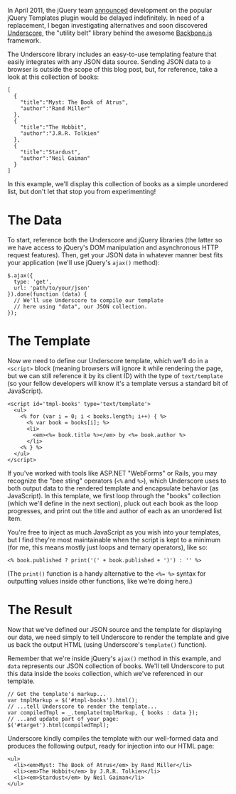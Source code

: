 ﻿In April 2011, the jQuery team [announced][1] development on the popular jQuery
Templates plugin would be delayed indefinitely. In need of a replacement, I
began investigating alternatives and soon discovered [Underscore][2], the
"utility belt" library behind the awesome [Backbone.js][3] framework.

The Underscore library includes an easy-to-use templating feature that easily
integrates with any JSON data source. Sending JSON data to a browser is outside
the scope of this blog post, but, for reference, take a look at this collection
of books:

	[
	  {
	    "title":"Myst: The Book of Atrus",
	    "author":"Rand Miller"
	  },
	  {
	    "title":"The Hobbit",
	    "author":"J.R.R. Tolkien"
	  },
	  {
	    "title":"Stardust",
	    "author":"Neil Gaiman"
	  }
	]

In this example, we'll display this collection of books as a simple unordered
list, but don't let that stop you from experimenting!

The Data
========

To start, reference both the Underscore and jQuery libraries (the latter so we
have access to jQuery's DOM manipulation and asynchronous HTTP request
features). Then, get your JSON data in whatever manner best fits your
application (we'll use jQuery's `ajax()` method):

	$.ajax({
	  type: 'get',
	  url: 'path/to/your/json'
	}).done(function (data) {
	  // We'll use Underscore to compile our template
	  // here using "data", our JSON collection.
	});

The Template
============

Now we need to define our Underscore template, which we'll do in a `<script>`
block (meaning browsers will ignore it while rendering the page, but we can
still reference it by its client ID) with the type of `text/template` (so your
fellow developers will know it's a template versus a standard bit of
JavaScript).

	<script id='tmpl-books' type='text/template'>
	  <ul>
	    <% for (var i = 0; i < books.length; i++) { %>
	      <% var book = books[i]; %>
	      <li>
	        <em><%= book.title %></em> by <%= book.author %>
	      </li>
	    <% } %>
	  </ul>
	</script>

If you've worked with tools like ASP.NET "WebForms" or Rails, you may recognize
the "bee sting" operators (`<%` and `%>`), which Underscore uses to both output
data to the rendered template and encapsulate behavior (as JavaScript). In this
template, we first loop through the "books" collection (which we'll define in
the next section), pluck out each book as the loop progresses, and print out the
title and author of each as an unordered list item.

You're free to inject as much JavaScript as you wish into your templates, but I
find they're most maintainable when the script is kept to a minimum (for me,
this means mostly just loops and ternary operators), like so:

	<% book.published ? print('(' + book.published + ')') : '' %>

(The `print()` function is a handy alternative to the `<%= %>` syntax for
outputting values inside other functions, like we're doing here.)

The Result
==========

Now that we've defined our JSON source and the template for displaying our data,
we need simply to tell Underscore to render the template and give us back the
output HTML (using Underscore's `template()` function).

Remember that we're inside jQuery's `ajax()` method in this example, and `data`
represents our JSON collection of books. We'll tell Underscore to put this data
inside the `books` collection, which we've referenced in our template.

	// Get the template's markup...
	var tmplMarkup = $('#tmpl-books').html();
	// ...tell Underscore to render the template...
	var compiledTmpl = _.template(tmplMarkup, { books : data });
	// ...and update part of your page:
	$('#target').html(compiledTmpl);

Underscore kindly compiles the template with our well-formed data and produces
the following output, ready for injection into our HTML page:

	<ul>
	  <li><em>Myst: The Book of Atrus</em> by Rand Miller</li>
	  <li><em>The Hobbit</em> by J.R.R. Tolkien</li>
	  <li><em>Stardust</em> by Neil Gaiman</li>
	</ul>

[1]: http://api.jquery.com/category/plugins/templates/
[2]: http://documentcloud.github.com/underscore/
[3]: **Backbone.js**